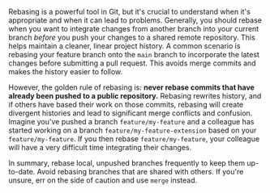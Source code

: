 Rebasing is a powerful tool in Git, but it's crucial to understand when it's appropriate and when it can lead to problems. Generally, you should rebase when you want to integrate changes from another branch into your current branch _before_ you push your changes to a shared remote repository. This helps maintain a cleaner, linear project history. A common scenario is rebasing your feature branch onto the `main` branch to incorporate the latest changes before submitting a pull request. This avoids merge commits and makes the history easier to follow.

However, the golden rule of rebasing is: **never rebase commits that have already been pushed to a public repository.** Rebasing rewrites history, and if others have based their work on those commits, rebasing will create divergent histories and lead to significant merge conflicts and confusion. Imagine you've pushed a branch `feature/my-feature` and a colleague has started working on a branch `feature/my-feature-extension` based on your `feature/my-feature`. If you then rebase `feature/my-feature`, your colleague will have a very difficult time integrating their changes.

In summary, rebase local, unpushed branches frequently to keep them up-to-date. Avoid rebasing branches that are shared with others. If you're unsure, err on the side of caution and use `merge` instead.